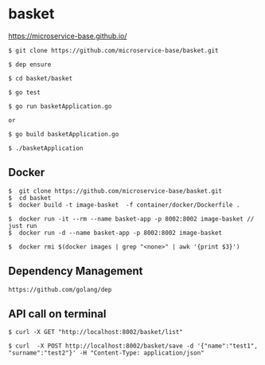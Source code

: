 # basket

https://microservice-base.github.io/


```
$ git clone https://github.com/microservice-base/basket.git

$ dep ensure

$ cd basket/basket

$ go test

$ go run basketApplication.go

or

$ go build basketApplication.go 

$ ./basketApplication
```
## Docker
```
$  git clone https://github.com/microservice-base/basket.git
$  cd basket
$  docker build -t image-basket  -f container/docker/Dockerfile . 

$  docker run -it --rm --name basket-app -p 8002:8002 image-basket // just run
$  docker run -d --name basket-app -p 8002:8002 image-basket

$  docker rmi $(docker images | grep "<none>" | awk '{print $3}')
```

## Dependency Management
```
https://github.com/golang/dep
```

## API call on terminal
```
$ curl -X GET "http://localhost:8002/basket/list"

$ curl  -X POST http://localhost:8002/basket/save -d '{"name":"test1", "surname":"test2"}' -H "Content-Type: application/json"
```
